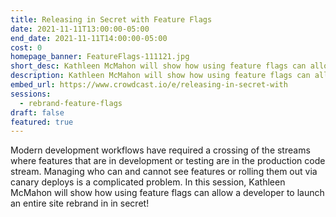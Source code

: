 ```yaml
---
title: Releasing in Secret with Feature Flags
date: 2021-11-11T13:00:00-05:00
end_date: 2021-11-11T14:00:00-05:00
cost: 0
homepage_banner: FeatureFlags-111121.jpg
short_desc: Kathleen McMahon will show how using feature flags can allow a developer to launch an entire site rebrand in secret!
description: Kathleen McMahon will show how using feature flags can allow a developer to launch an entire site rebrand in secret!
embed_url: https://www.crowdcast.io/e/releasing-in-secret-with
sessions:
  - rebrand-feature-flags
draft: false
featured: true
---
```


Modern development workflows have required a crossing of the streams where features that are in development or testing are in the production code stream. Managing who can and cannot see features or rolling them out via canary deploys is a complicated problem. In this session, Kathleen McMahon will show how using feature flags can allow a developer to launch an entire site rebrand in in secret!
